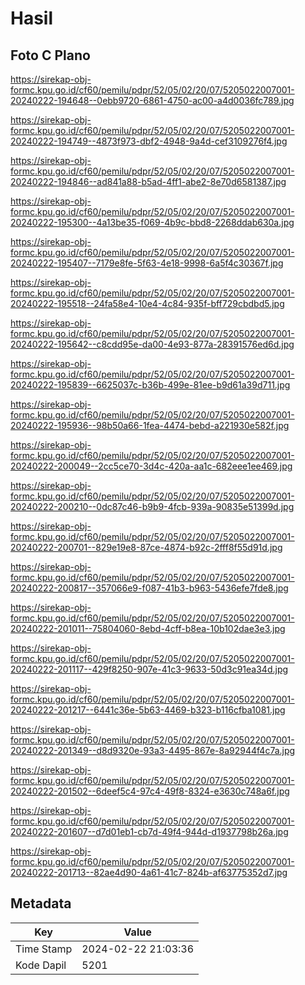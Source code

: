 # Hasil

## Foto C Plano

https://sirekap-obj-formc.kpu.go.id/cf60/pemilu/pdpr/52/05/02/20/07/5205022007001-20240222-194648--0ebb9720-6861-4750-ac00-a4d0036fc789.jpg

https://sirekap-obj-formc.kpu.go.id/cf60/pemilu/pdpr/52/05/02/20/07/5205022007001-20240222-194749--4873f973-dbf2-4948-9a4d-cef3109276f4.jpg

https://sirekap-obj-formc.kpu.go.id/cf60/pemilu/pdpr/52/05/02/20/07/5205022007001-20240222-194846--ad841a88-b5ad-4ff1-abe2-8e70d6581387.jpg

https://sirekap-obj-formc.kpu.go.id/cf60/pemilu/pdpr/52/05/02/20/07/5205022007001-20240222-195300--4a13be35-f069-4b9c-bbd8-2268ddab630a.jpg

https://sirekap-obj-formc.kpu.go.id/cf60/pemilu/pdpr/52/05/02/20/07/5205022007001-20240222-195407--7179e8fe-5f63-4e18-9998-6a5f4c30367f.jpg

https://sirekap-obj-formc.kpu.go.id/cf60/pemilu/pdpr/52/05/02/20/07/5205022007001-20240222-195518--24fa58e4-10e4-4c84-935f-bff729cbdbd5.jpg

https://sirekap-obj-formc.kpu.go.id/cf60/pemilu/pdpr/52/05/02/20/07/5205022007001-20240222-195642--c8cdd95e-da00-4e93-877a-28391576ed6d.jpg

https://sirekap-obj-formc.kpu.go.id/cf60/pemilu/pdpr/52/05/02/20/07/5205022007001-20240222-195839--6625037c-b36b-499e-81ee-b9d61a39d711.jpg

https://sirekap-obj-formc.kpu.go.id/cf60/pemilu/pdpr/52/05/02/20/07/5205022007001-20240222-195936--98b50a66-1fea-4474-bebd-a221930e582f.jpg

https://sirekap-obj-formc.kpu.go.id/cf60/pemilu/pdpr/52/05/02/20/07/5205022007001-20240222-200049--2cc5ce70-3d4c-420a-aa1c-682eee1ee469.jpg

https://sirekap-obj-formc.kpu.go.id/cf60/pemilu/pdpr/52/05/02/20/07/5205022007001-20240222-200210--0dc87c46-b9b9-4fcb-939a-90835e51399d.jpg

https://sirekap-obj-formc.kpu.go.id/cf60/pemilu/pdpr/52/05/02/20/07/5205022007001-20240222-200701--829e19e8-87ce-4874-b92c-2fff8f55d91d.jpg

https://sirekap-obj-formc.kpu.go.id/cf60/pemilu/pdpr/52/05/02/20/07/5205022007001-20240222-200817--357066e9-f087-41b3-b963-5436efe7fde8.jpg

https://sirekap-obj-formc.kpu.go.id/cf60/pemilu/pdpr/52/05/02/20/07/5205022007001-20240222-201011--75804060-8ebd-4cff-b8ea-10b102dae3e3.jpg

https://sirekap-obj-formc.kpu.go.id/cf60/pemilu/pdpr/52/05/02/20/07/5205022007001-20240222-201117--429f8250-907e-41c3-9633-50d3c91ea34d.jpg

https://sirekap-obj-formc.kpu.go.id/cf60/pemilu/pdpr/52/05/02/20/07/5205022007001-20240222-201217--6441c36e-5b63-4469-b323-b116cfba1081.jpg

https://sirekap-obj-formc.kpu.go.id/cf60/pemilu/pdpr/52/05/02/20/07/5205022007001-20240222-201349--d8d9320e-93a3-4495-867e-8a92944f4c7a.jpg

https://sirekap-obj-formc.kpu.go.id/cf60/pemilu/pdpr/52/05/02/20/07/5205022007001-20240222-201502--6deef5c4-97c4-49f8-8324-e3630c748a6f.jpg

https://sirekap-obj-formc.kpu.go.id/cf60/pemilu/pdpr/52/05/02/20/07/5205022007001-20240222-201607--d7d01eb1-cb7d-49f4-944d-d1937798b26a.jpg

https://sirekap-obj-formc.kpu.go.id/cf60/pemilu/pdpr/52/05/02/20/07/5205022007001-20240222-201713--82ae4d90-4a61-41c7-824b-af63775352d7.jpg


## Metadata

| Key        | Value               |
| ---------- | ------------------- |
| Time Stamp | 2024-02-22 21:03:36 |
| Kode Dapil | 5201                |



